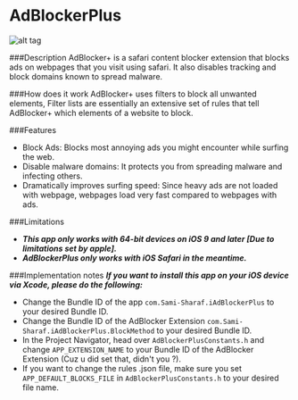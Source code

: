 # AdBlockerPlus
![alt tag](http://i.imgur.com/hEWEBUq.png)

###Description
AdBlocker+ is a safari content blocker extension that blocks ads on webpages that you visit using safari. It also disables tracking and block domains known to spread malware.

###How does it work
AdBlocker+ uses filters to block all unwanted elements, Filter lists are essentially an extensive set of rules that tell AdBlocker+ which elements of a website to block.

###Features
- Block Ads: Blocks most annoying ads you might encounter while surfing the web.
- Disable malware domains: It protects you from spreading malware and infecting others.
- Dramatically improves surfing speed: Since heavy ads are not loaded with webpage, webpages load very fast compared to webpages with ads.

###Limitations
- ***This app only works with 64-bit devices on iOS 9 and later [Due to limitations set by apple].***
- ***AdBlockerPlus only works with iOS Safari in the meantime.***

###Implementation notes
***If you want to install this app on your iOS device via Xcode, please do the following:***
- Change the Bundle ID of the app `com.Sami-Sharaf.iAdBlockerPlus` to your desired Bundle ID.
- Change the Bundle ID of the AdBlocker Extension `com.Sami-Sharaf.iAdBlockerPlus.BlockMethod` to your desired Bundle ID.
- In the Project Navigator, head over `AdBlockerPlusConstants.h` and change `APP_EXTENSION_NAME` to your Bundle ID of the AdBlocker Extension (Cuz u did set that, didn't you ?).
- If you want to change the rules .json file, make sure you set `APP_DEFAULT_BLOCKS_FILE` in `AdBlockerPlusConstants.h` to your desired file name.
